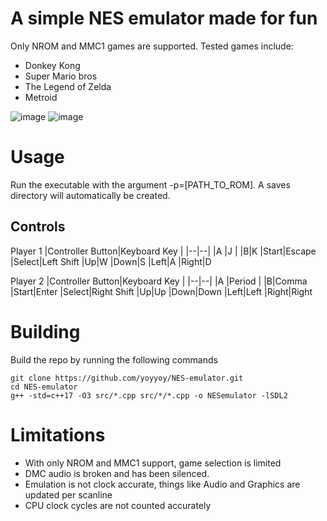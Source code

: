 # A simple NES emulator made for fun

Only NROM and MMC1 games are supported. 
Tested games include:
 - Donkey Kong 
 - Super Mario bros
 - The Legend of Zelda
 - Metroid

![image](https://github.com/user-attachments/assets/d3de111e-10fc-4376-b05f-115d6f2132f3)
![image](https://github.com/user-attachments/assets/76ef2188-00a5-4066-9791-753630d58c28)


# Usage

Run the executable with the argument -p=[PATH_TO_ROM]. A saves directory will automatically be created.

## Controls

Player 1
|Controller Button|Keyboard Key  |
|--|--|
|A  |J  |
|B|K
|Start|Escape
|Select|Left Shift
|Up|W
|Down|S
|Left|A
|Right|D

Player 2
|Controller Button|Keyboard Key  |
|--|--|
|A  |Period  |
|B|Comma
|Start|Enter
|Select|Right Shift
|Up|Up
|Down|Down
|Left|Left
|Right|Right


# Building

Build the repo by running the following commands

    git clone https://github.com/yoyyoy/NES-emulator.git
    cd NES-emulator
    g++ -std=c++17 -O3 src/*.cpp src/*/*.cpp -o NESemulator -lSDL2

# Limitations

 - With only NROM and MMC1 support, game selection is limited
 - DMC audio is broken and has been silenced.
 - Emulation is not clock accurate, things like Audio and Graphics are updated per scanline
 - CPU clock cycles are not counted accurately
